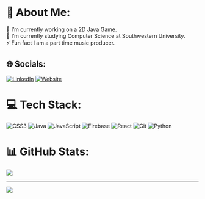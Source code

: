 # 💫 About Me:
🔭 I’m currently working on a 2D Java Game.<br>🌱 I’m currently studying Computer Science at Southwestern University.<br>⚡ Fun fact I am a part time music producer.


## 🌐 Socials:
[![LinkedIn](https://img.shields.io/badge/LinkedIn-%230077B5.svg?logo=linkedin&logoColor=white)](https://www.linkedin.com/in/eli-l-allen/) [![Website](https://img.shields.io/badge/Website-%2312100E.svg?logo=firefox&logoColor=white)](https://eliallen.netlify.app/)


# 💻 Tech Stack:
![CSS3](https://img.shields.io/badge/css3-%231572B6.svg?style=for-the-badge&logo=css3&logoColor=white) ![Java](https://img.shields.io/badge/java-%23ED8B00.svg?style=for-the-badge&logo=openjdk&logoColor=white) ![JavaScript](https://img.shields.io/badge/javascript-%23323330.svg?style=for-the-badge&logo=javascript&logoColor=%23F7DF1E) ![Firebase](https://img.shields.io/badge/firebase-%23039BE5.svg?style=for-the-badge&logo=firebase) ![React](https://img.shields.io/badge/react-%2320232a.svg?style=for-the-badge&logo=react&logoColor=%2361DAFB) ![Git](https://img.shields.io/badge/git-%23F05033.svg?style=for-the-badge&logo=git&logoColor=white) ![Python](https://img.shields.io/badge/python-%2314354C.svg?style=for-the-badge&logo=python&logoColor=white) 

# 📊 GitHub Stats:
![](https://github-readme-stats.vercel.app/api/top-langs/?username=ELIA437&theme=dark&hide_border=false&include_all_commits=false&count_private=false&layout=compact)

---
[![](https://visitcount.itsvg.in/api?id=ELIA437&icon=0&color=7)](https://visitcount.itsvg.in)

<!-- Proudly created with GPRM ( https://gprm.itsvg.in ) -->
